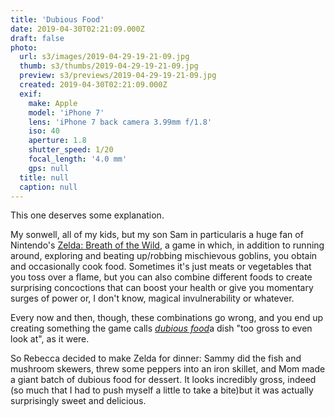```yaml
---
title: 'Dubious Food'
date: 2019-04-30T02:21:09.000Z
draft: false
photo:
  url: s3/images/2019-04-29-19-21-09.jpg
  thumb: s3/thumbs/2019-04-29-19-21-09.jpg
  preview: s3/previews/2019-04-29-19-21-09.jpg
  created: 2019-04-30T02:21:09.000Z
  exif:
    make: Apple
    model: 'iPhone 7'
    lens: 'iPhone 7 back camera 3.99mm f/1.8'
    iso: 40
    aperture: 1.8
    shutter_speed: 1/20
    focal_length: '4.0 mm'
    gps: null
  title: null
  caption: null
---
```


This one deserves some explanation.

My sonwell, all of my kids, but my son Sam in particularis a huge fan of Nintendo's [Zelda: Breath of the Wild](https://en.m.wikipedia.org/wiki/The_Legend_of_Zelda:_Breath_of_the_Wild), a game in which, in addition to running around, exploring and beating up/robbing mischievous goblins, you obtain and occasionally cook food. Sometimes it's just meats or vegetables that you toss over a flame, but you can also combine different foods to create surprising concoctions that can boost your health or give you momentary surges of power or, I don't know, magical invulnerability or whatever.

Every now and then, though, these combinations go wrong, and you end up creating something the game calls [_dubious food_](https://zelda.fandom.com/wiki/Dubious_Food)a dish "too gross to even look at", as it were.

So Rebecca decided to make Zelda for dinner: Sammy did the fish and mushroom skewers, threw some peppers into an iron skillet, and Mom made a giant batch of dubious food for dessert. It looks incredibly gross, indeed (so much that I had to push myself a little to take a bite)but it was actually surprisingly sweet and delicious.

